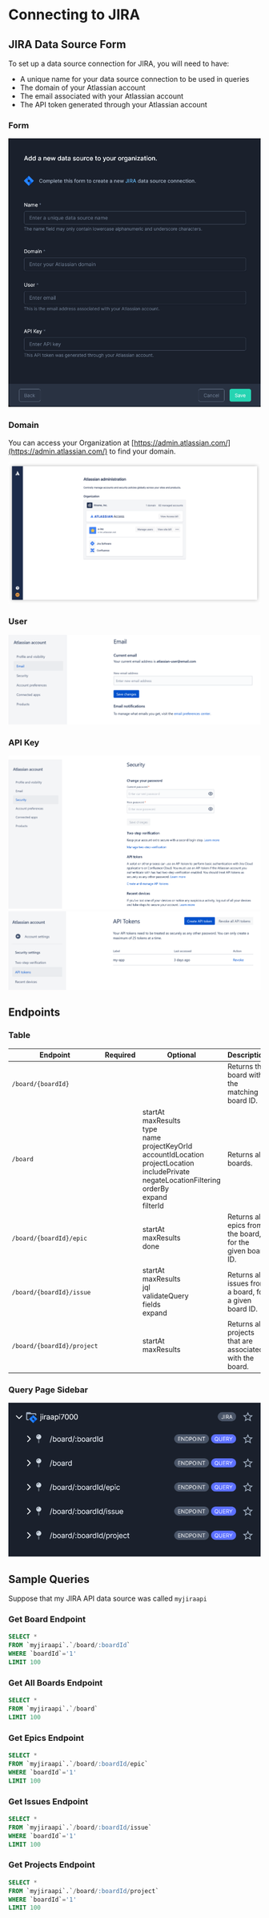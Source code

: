 # Connecting to JIRA

## JIRA Data Source Form
To set up a data source connection for JIRA, you will need to have:

- A unique name for your data source connection to be used in queries
- The domain of your Atlassian account
- The email associated with your Atlassian account
- The API token generated through your Atlassian account

### Form

![JIRA Form][image-1]


### Domain
You can access your Organization at [https://admin.atlassian.com/](https://admin.atlassian.com/) to find your domain.

![Finding your domain][image-3]


### User

![Finding your email][image-4]

### API Key

![Go to your api manager][image-5]
![Create a new api key][image-6]


## Endpoints


### Table

| Endpoint                   | Required | Optional                                                                                                                                                                      | Description                                               |
|----------------------------|----------|-------------------------------------------------------------------------------------------------------------------------------------------------------------------------------|-----------------------------------------------------------|
| `/board/{boardId}`         |          |                                                                                                                                                                               | Returns the board with the matching board ID.             |
| `/board`                   |          | startAt<br>maxResults<br>type<br>name<br>projectKeyOrId<br>accountIdLocation<br>projectLocation<br>includePrivate<br>negateLocationFiltering<br>orderBy<br>expand<br>filterId | Returns all boards.                                       |
| `/board/{boardId}/epic`    |          | startAt<br>maxResults<br>done                                                                                                                                                 | Returns all epics from the board, for the given board ID. |
| `/board/{boardId}/issue`   |          | startAt<br>maxResults<br>jql<br>validateQuery<br>fields<br>expand                                                                                                             | Returns all issues from a board, for a given board ID.    |
| `/board/{boardId}/project` |          | startAt<br>maxResults                                                                                                                                                         | Returns all projects that are associated with the board.  |



### Query Page Sidebar

![JIRA Endpoints][image-2]

## Sample Queries

Suppose that my JIRA API data source was called `myjiraapi`

### Get Board Endpoint

```sql
SELECT *
FROM `myjiraapi`.`/board/:boardId`
WHERE `boardId`='1'
LIMIT 100
```

### Get All Boards Endpoint

```sql
SELECT *
FROM `myjiraapi`.`/board`
LIMIT 100
```

### Get Epics Endpoint

```sql
SELECT *
FROM `myjiraapi`.`/board/:boardId/epic`
WHERE `boardId`='1'
LIMIT 100
```

### Get Issues Endpoint

```sql
SELECT *
FROM `myjiraapi`.`/board/:boardId/issue`
WHERE `boardId`='1'
LIMIT 100
```

### Get Projects Endpoint

```sql
SELECT *
FROM `myjiraapi`.`/board/:boardId/project`
WHERE `boardId`='1'
LIMIT 100
```


[image-6]: ../../../img/api/jira-create-new-api-token.png
[image-5]: ../../../img/api/jira-manage-api-tokens.png
[image-4]: ../../../img/api/jira-find-email.png
[image-3]: ../../../img/api/jira-atlassian-organization.png
[image-1]: ../../../img/api/jira-form-dark.png
[image-2]: ../../../img/api/jira-query-page-sidebar-dark.png
